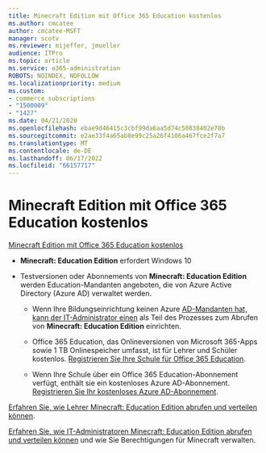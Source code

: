 ```yaml
---
title: Minecraft Edition mit Office 365 Education kostenlos
ms.author: cmcatee
author: cmcatee-MSFT
manager: scotv
ms.reviewer: mijeffer, jmueller
audience: ITPro
ms.topic: article
ms.service: o365-administration
ROBOTS: NOINDEX, NOFOLLOW
ms.localizationpriority: medium
ms.custom:
- commerce_subscriptions
- "1500009"
- "1427"
ms.date: 04/21/2020
ms.openlocfilehash: ebae9d46415c3cbf99da6aa5d74c50838402e78b
ms.sourcegitcommit: e2ae33f4a65ab8e99c25a26f4106a467fce2f7a7
ms.translationtype: MT
ms.contentlocale: de-DE
ms.lasthandoff: 06/17/2022
ms.locfileid: "66157717"
---
```

# <a name="minecraft-edition-with-office-365-education-for-free"></a>Minecraft Edition mit Office 365 Education kostenlos

[Minecraft Edition mit Office 365 Education kostenlos](https://docs.microsoft.com/education/windows/get-minecraft-for-education)
  
- **Minecraft: Education Edition** erfordert Windows 10

- Testversionen oder Abonnements von **Minecraft: Education Edition** werden Education-Mandanten angeboten, die von Azure Active Directory (Azure AD) verwaltet werden.

  - Wenn Ihre Bildungseinrichtung keinen Azure [AD-Mandanten hat, kann der IT-Administrator einen](https://docs.microsoft.com/education/windows/school-get-minecraft) als Teil des Prozesses zum Abrufen von **Minecraft: Education Edition** einrichten.

  - Office 365 Education, das Onlineversionen von Microsoft 365-Apps sowie 1 TB Onlinespeicher umfasst, ist für Lehrer und Schüler kostenlos. [Registrieren Sie Ihre Schule für Office 365 Education](https://www.microsoft.com/education/products/office).

  - Wenn Ihre Schule über ein Office 365 Education-Abonnement verfügt, enthält sie ein kostenloses Azure AD-Abonnement. [Registrieren Sie Ihr kostenloses Azure AD-Abonnement](https://msdn.microsoft.com/library/windows/hardware/mt703369%28v=vs.85%29.aspx).

[Erfahren Sie, wie Lehrer Minecraft: Education Edition abrufen und verteilen können](https://docs.microsoft.com/education/windows/teacher-get-minecraft).
  
[Erfahren Sie, wie IT-Administratoren Minecraft: Education Edition abrufen und verteilen können](https://docs.microsoft.com/education/windows/school-get-minecraft) und wie Sie Berechtigungen für Minecraft verwalten.
